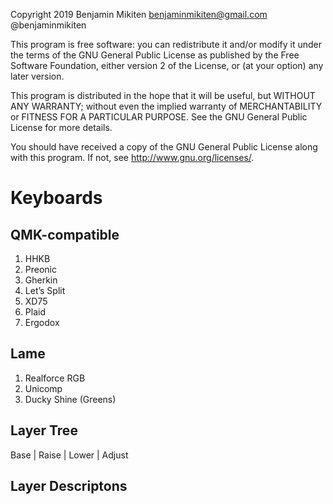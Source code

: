 Copyright 2019 Benjamin Mikiten benjaminmikiten@gmail.com @benjaminmikiten

This program is free software: you can redistribute it and/or modify
it under the terms of the GNU General Public License as published by
the Free Software Foundation, either version 2 of the License, or
(at your option) any later version.

This program is distributed in the hope that it will be useful,
but WITHOUT ANY WARRANTY; without even the implied warranty of
MERCHANTABILITY or FITNESS FOR A PARTICULAR PURPOSE. See the
GNU General Public License for more details.

You should have received a copy of the GNU General Public License
along with this program. If not, see <http://www.gnu.org/licenses/>.

# Keyboards

## QMK-compatible

1. HHKB
2. Preonic
3. Gherkin
4. Let’s Split
5. XD75
6. Plaid
7. Ergodox

## Lame

1. Realforce RGB
2. Unicomp
3. Ducky Shine (Greens)

## Layer Tree

Base
| Raise
| Lower
| Adjust

## Layer Descriptons